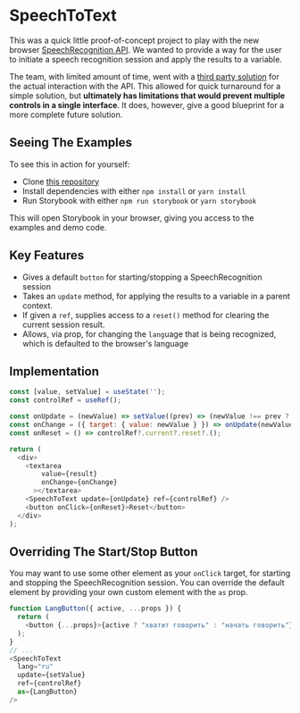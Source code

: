 # SpeechToText

This was a quick little proof-of-concept project to play with the new browser [SpeechRecognition API](https://developer.mozilla.org/en-US/docs/Web/API/SpeechRecognition). We wanted to provide a way for the user to initiate a speech recognition session and apply the results to a variable.

The team, with limited amount of time, went with a [third party solution](https://github.com/JamesBrill/react-speech-recognition) for the actual interaction with the API. This allowed for quick turnaround for a simple solution, but **ultimately has limitations that would prevent multiple controls in a single interface**. It does, however, give a good blueprint for a more complete future solution.

## Seeing The Examples

To see this in action for yourself:

* Clone [this repository](https://github.com/cutterbl/speechtotext)
* Install dependencies with either `npm install` or `yarn install`
* Run Storybook with either `npm run storybook` or `yarn storybook`

This will open Storybook in your browser, giving you access to the examples and demo code.

## Key Features

* Gives a default `button` for starting/stopping a SpeechRecognition session
* Takes an `update` method, for applying the results to a variable in a parent context.
* If given a `ref`, supplies access to a `reset()` method for clearing the current session result.
* Allows, via prop, for changing the `lang`uage that is being recognized, which is defaulted to the browser's language

## Implementation

```js
const [value, setValue] = useState('');
const controlRef = useRef();

const onUpdate = (newValue) => setValue((prev) => (newValue !== prev ? newValue : prev));
const onChange = ({ target: { value: newValue } }) => onUpdate(newValue);
const onReset = () => controlRef?.current?.reset?.();

return (
  <div>
    <textarea
        value={result}
        onChange={onChange}
      ></textarea>
    <SpeechToText update={onUpdate} ref={controlRef} />
    <button onClick={onReset}>Reset</button>
  </div>
);
```

## Overriding The Start/Stop Button

You may want to use some other element as your `onClick` target, for starting and stopping the SpeechRecognition session. You can override the default element by providing your own custom element with the `as` prop.

```js
function LangButton({ active, ...props }) {
  return (
    <button {...props}>{active ? "хватит говорить" : "начать говорить"}</button>
  );
}
// ...
<SpeechToText
  lang="ru"
  update={setValue}
  ref={controlRef}
  as={LangButton}
/>
```